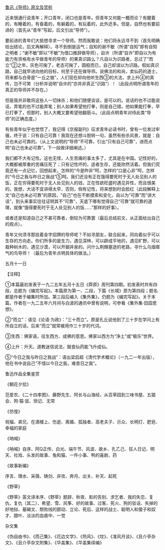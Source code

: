 [鲁迅《导师》原文及赏析](https://www.vrrw.net/wx/7564.html)

近来很通行说青年；开口青年，闭口也是青年。但青年又何能一概而论？有醒着的，有睡着的，有昏着的，有躺着的，有玩着的，此外还多。但是，自然也有要前进的（首先从“青年”写起，后文引出“导师”）。

要前进的青年们大抵想寻求一个导师。然而我敢说：他们将永远寻不到（首先明确给出结论，后文再解释）。寻不到倒是运气；自知的谢不敏（所谓“自知”即有自知之明者；“谢不敏”即以“不敏”为借口推辞做导师），自许（所谓“自许”即自以为有能力有资格有水平做青年的导师）的果真识路么？凡自以为识路者，总过了“而立”②之年，灰色可掬了，老态可掬了，圆稳而已，自己却误以为识路。假如真识路，自己就早进向他的目标，何至于还在做导师。说佛法的和尚，卖仙药的道士，将来都与白骨是“一丘之貉”，人们现在却向他听生西③的大法，求上升④的真传，岂不可笑（分析并说明“自许的”亦并非真正“识路”）！（此段点明所谓青年的真正的导师并不存在。）



但是我并非敢将这些人一切抹杀；和他们随便谈谈，是可以的。说话的也不过能说话，弄笔的也不过能弄笔；别人如果希望他打拳，则是自己错。他如果能打拳，早已打拳了，但那时，别人大概又要希望他翻筋斗。（此段点明青年对待此类“导师”的正确态度。）

有些青年似乎也觉悟了，我记得《京报副刊》征求青年必读书时，曾有一位发过牢骚，终于说：只有自己可靠！我现在还想斗胆转一句，虽然有些杀风景，就是：自己也未必可靠的。（从上文说明的“导师”不可靠，引出“只有自己可靠”，进而点明“自己也未必可靠”。下一段做详细阐述。）

我们都不大有记性。这也无怪，人生苦痛的事太多了，尤其是在中国。记性好的，大概都被厚重的苦痛压死了；只有记性坏的，适者生存，还能欣然活着。但我们究竟还有一点记忆，回想起来，怎样的“今是昨非”呵，怎样的“口是心非”呵，怎样的“今日之我与昨日之我战”⑤呵。我们还没有正在饿得要死时于无人处见别人的饭，正在穷得要死时于无人处见别人的钱，正在性欲旺盛时遇见异性，而且很美的。我想，大话不宜讲得太早，否则，倘有记性，将来想到时会脸红（此段解释上文“自己也未必可靠”的原因，“自己”也在不断摸索和变化，自以为“可靠”而“讲大话”，到头来事实往往证明其不“可靠”，天底下哪有觉得自己“可靠”就可靠的道理，就像“饿得要死时于无人处见别人的饭……”那样的好事）。

或者还是知道自己之不甚可靠者，倒较为可靠罢（最后总结前文，从正面给出自己的观点）。

青年又何须寻那挂着金字招牌的导师呢？不如寻朋友，联合起来，同向着似乎可以生存的方向走。你们所多的是生力，遇见深林，可以辟成平地的，遇见旷野，可以栽种树木的，遇见沙漠，可以开掘井泉的。问什么荆棘塞途的老路，寻什么乌烟瘴气的鸟导师！（最后为青年点明具体的做法。）

五月十一日





【注释】



①本篇最初发表于一九二五年五月十五日《莽原》周刊第四期。初发表时共有四段，总题为《编完写起》。本篇原为第一、二段，下篇《长城》原为第四段；题名都是作者于编集时所加。第三段后编入《集外集》，仍题为《编完写起》。关于本篇，作者在一九二五年六月间与白波的通讯中曾有说明，可参看《集外集·田园思想》。

②“而立”：语见《论语·为政》：“三十而立”。原是孔丘说他到了三十岁在学问上有所自立的话，后来“而立”就常被用作三十岁的代词。

③生西：佛家语，往生西方、成佛的意思。佛家以西方为“净土”或“极乐”世界。

④上升：升天。道教迷信说法，服食仙药能飞升成仙。

⑤“今日之我与昨日之我战”：语出梁启超《清代学术概论》（一九二一年出版），他在书中说自己“不惜以今日之我，难昔日之我”。

鲁迅作品全集鉴赏

《朝花夕拾》

范爱农、《二十四孝图》、藤野先生、阿长与山海经、从百草园到三味书屋、五猖会、狗·猫·鼠、琐记、无常

《仿徨》

祝福、弟兄、在酒楼上、伤逝、离婚、孤独者、高老夫子、示众、长明灯、肥皂、幸福的家庭

《呐喊》

《呐喊》自序、阿Q正传、白光、端午节、风波、故乡、孔乙己、狂人日记、明天、社戏、头发的故事、兔和猫、一件小事、鸭的喜剧、药

《故事新编》

序言、理水、采薇、铸剑、非攻、奔月、出关、补天、起死

《野草》

《野草》英文译本序、《野草》题辞、秋夜、影的告别、求乞者、我的失恋、复仇、复仇〔其二〕、希望、雪、风筝、好的故事、过客、死火、狗的驳诘、失掉的好地狱、墓碣文、颓败线的颤动、立论、死后、这样的战士、聪明人和傻子和奴才、腊叶、淡淡的血痕中、一觉

杂文集

《伪自由书》、《而己集》、《花边文学》、《热风》、《坟》、《准风月谈》、《且介亭杂文》、《且介亭杂文附集》、《华盖集》、《华盖集续编》

